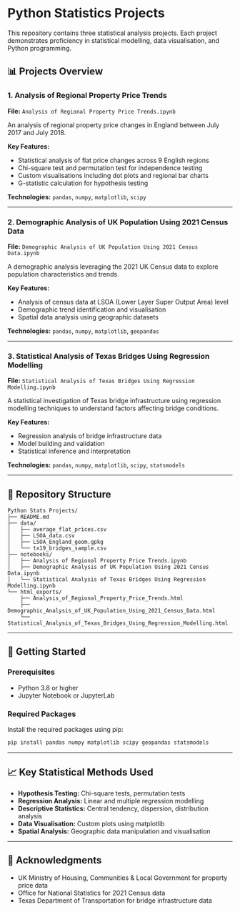 # Python Statistics Projects

This repository contains three statistical analysis projects. Each project demonstrates proficiency in statistical modelling, data visualisation, and Python programming.

## 📊 Projects Overview

### 1. Analysis of Regional Property Price Trends
**File:** `Analysis of Regional Property Price Trends.ipynb`

An analysis of regional property price changes in England between July 2017 and July 2018.

**Key Features:**
- Statistical analysis of flat price changes across 9 English regions
- Chi-square test and permutation test for independence testing
- Custom visualisations including dot plots and regional bar charts
- G-statistic calculation for hypothesis testing

**Technologies:** `pandas`, `numpy`, `matplotlib`, `scipy`

---

### 2. Demographic Analysis of UK Population Using 2021 Census Data
**File:** `Demographic Analysis of UK Population Using 2021 Census Data.ipynb`

A demographic analysis leveraging the 2021 UK Census data to explore population characteristics and trends.

**Key Features:**
- Analysis of census data at LSOA (Lower Layer Super Output Area) level
- Demographic trend identification and visualisation
- Spatial data analysis using geographic datasets

**Technologies:** `pandas`, `numpy`, `matplotlib`, `geopandas`

---

### 3. Statistical Analysis of Texas Bridges Using Regression Modelling
**File:** `Statistical Analysis of Texas Bridges Using Regression Modelling.ipynb`

A statistical investigation of Texas bridge infrastructure using regression modelling techniques to understand factors affecting bridge conditions.

**Key Features:**
- Regression analysis of bridge infrastructure data
- Model building and validation
- Statistical inference and interpretation

**Technologies:** `pandas`, `numpy`, `matplotlib`, `scipy`, `statsmodels`

---

## 📁 Repository Structure

```
Python Stats Projects/
├── README.md
├── data/
│   ├── average_flat_prices.csv
│   ├── LSOA_data.csv
│   ├── LSOA_England_geom.gpkg
│   └── tx19_bridges_sample.csv
├── notebooks/
│   ├── Analysis of Regional Property Price Trends.ipynb
│   ├── Demographic Analysis of UK Population Using 2021 Census Data.ipynb
│   └── Statistical Analysis of Texas Bridges Using Regression Modelling.ipynb
└── html_exports/
    ├── Analysis_of_Regional_Property_Price_Trends.html
    ├── Demographic_Analysis_of_UK_Population_Using_2021_Census_Data.html
    └── Statistical_Analysis_of_Texas_Bridges_Using_Regression_Modelling.html
```

---

## 🚀 Getting Started

### Prerequisites
- Python 3.8 or higher
- Jupyter Notebook or JupyterLab

### Required Packages

Install the required packages using pip:

```bash
pip install pandas numpy matplotlib scipy geopandas statsmodels
```

---

## 📈 Key Statistical Methods Used

- **Hypothesis Testing:** Chi-square tests, permutation tests
- **Regression Analysis:** Linear and multiple regression modelling
- **Descriptive Statistics:** Central tendency, dispersion, distribution analysis
- **Data Visualisation:** Custom plots using matplotlib
- **Spatial Analysis:** Geographic data manipulation and visualisation

---

## 🙏 Acknowledgments

- UK Ministry of Housing, Communities & Local Government for property price data
- Office for National Statistics for 2021 Census data
- Texas Department of Transportation for bridge infrastructure data